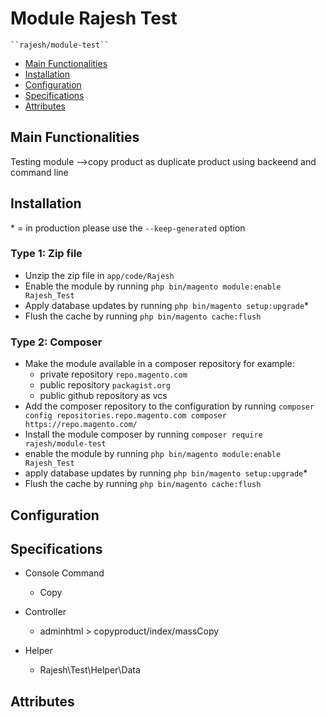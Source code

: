 # Module Rajesh Test

    ``rajesh/module-test``

 - [Main Functionalities](#markdown-header-main-functionalities)
 - [Installation](#markdown-header-installation)
 - [Configuration](#markdown-header-configuration)
 - [Specifications](#markdown-header-specifications)
 - [Attributes](#markdown-header-attributes)


## Main Functionalities
Testing module
-->copy product as duplicate product using backeend and command line

## Installation
\* = in production please use the `--keep-generated` option

### Type 1: Zip file

 - Unzip the zip file in `app/code/Rajesh`
 - Enable the module by running `php bin/magento module:enable Rajesh_Test`
 - Apply database updates by running `php bin/magento setup:upgrade`\*
 - Flush the cache by running `php bin/magento cache:flush`

### Type 2: Composer

 - Make the module available in a composer repository for example:
    - private repository `repo.magento.com`
    - public repository `packagist.org`
    - public github repository as vcs
 - Add the composer repository to the configuration by running `composer config repositories.repo.magento.com composer https://repo.magento.com/`
 - Install the module composer by running `composer require rajesh/module-test`
 - enable the module by running `php bin/magento module:enable Rajesh_Test`
 - apply database updates by running `php bin/magento setup:upgrade`\*
 - Flush the cache by running `php bin/magento cache:flush`


## Configuration




## Specifications

 - Console Command
	- Copy

 - Controller
	- adminhtml > copyproduct/index/massCopy

 - Helper
	- Rajesh\Test\Helper\Data


## Attributes



